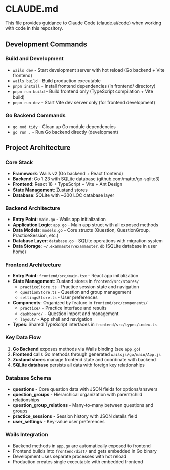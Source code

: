 # CLAUDE.md

This file provides guidance to Claude Code (claude.ai/code) when working with code in this repository.

## Development Commands

### Build and Development

- `wails dev` - Start development server with hot reload (Go backend + Vite frontend)
- `wails build` - Build production executable
- `pnpm install` - Install frontend dependencies (in frontend/ directory)
- `pnpm run build` - Build frontend only (TypeScript compilation + Vite build)
- `pnpm run dev` - Start Vite dev server only (for frontend development)

### Go Backend Commands

- `go mod tidy` - Clean up Go module dependencies
- `go run .` - Run Go backend directly (development)

## Project Architecture

### Core Stack

- **Framework**: Wails v2 (Go backend + React frontend)
- **Backend**: Go 1.23 with SQLite database (github.com/mattn/go-sqlite3)
- **Frontend**: React 18 + TypeScript + Vite + Ant Design
- **State Management**: Zustand stores
- **Database**: SQLite with ~300 LOC database layer

### Backend Architecture

- **Entry Point**: `main.go` - Wails app initialization
- **Application Logic**: `app.go` - Main app struct with all exposed methods
- **Data Models**: `models.go` - Core structs (Question, QuestionGroup, PracticeSession, etc.)
- **Database Layer**: `database.go` - SQLite operations with migration system
- **Data Storage**: `~/.exammaster/exammaster.db` (SQLite database in user home)

### Frontend Architecture

- **Entry Point**: `frontend/src/main.tsx` - React app initialization
- **State Management**: Zustand stores in `frontend/src/stores/`
  - `practiceStore.ts` - Practice session state and navigation
  - `questionStore.ts` - Question and group management
  - `settingsStore.ts` - User preferences
- **Components**: Organized by feature in `frontend/src/components/`
  - `practice/` - Practice interface and results
  - `dashboard/` - Question import and management
  - `layout/` - App shell and navigation
- **Types**: Shared TypeScript interfaces in `frontend/src/types/index.ts`

### Key Data Flow

1. **Go Backend** exposes methods via Wails binding (see `app.go`)
2. **Frontend** calls Go methods through generated `wailsjs/go/main/App.js`
3. **Zustand stores** manage frontend state and coordinate with backend
4. **SQLite database** persists all data with foreign key relationships

### Database Schema

- **questions** - Core question data with JSON fields for options/answers
- **question_groups** - Hierarchical organization with parent/child relationships
- **question_group_relations** - Many-to-many between questions and groups
- **practice_sessions** - Session history with JSON details field
- **user_settings** - Key-value user preferences

### Wails Integration

- Backend methods in `app.go` are automatically exposed to frontend
- Frontend builds into `frontend/dist/` and gets embedded in Go binary
- Development uses separate processes with hot reload
- Production creates single executable with embedded frontend
